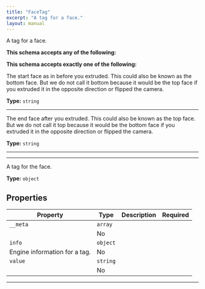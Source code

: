 ```yaml
---
title: "FaceTag"
excerpt: "A tag for a face."
layout: manual
---
```


A tag for a face.



**This schema accepts any of the following:**





**This schema accepts exactly one of the following:**

The start face as in before you extruded. This could also be known as the bottom face. But we do not call it bottom because it would be the top face if you extruded it in the opposite direction or flipped the camera.


**Type:** `string`






----
The end face after you extruded. This could also be known as the top face. But we do not call it top because it would be the bottom face if you extruded it in the opposite direction or flipped the camera.


**Type:** `string`






----




----
A tag for the face.


**Type:** `object`




## Properties

| Property | Type | Description | Required |
|----------|------|-------------|----------|
| `__meta` | `array`
 |  | No |
| `info` | `object`
 | Engine information for a tag. | No |
| `value` | `string`
 |  | No |


----





